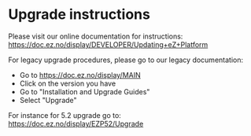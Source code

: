 # Upgrade instructions

Please visit our online documentation for instructions:
https://doc.ez.no/display/DEVELOPER/Updating+eZ+Platform

For legacy upgrade procedures, please go to our legacy documentation:
* Go to https://doc.ez.no/display/MAIN
* Click on the version you have
* Go to "Installation and Upgrade Guides"
* Select "Upgrade"

For instance for 5.2 upgrade go to:
https://doc.ez.no/display/EZP52/Upgrade
